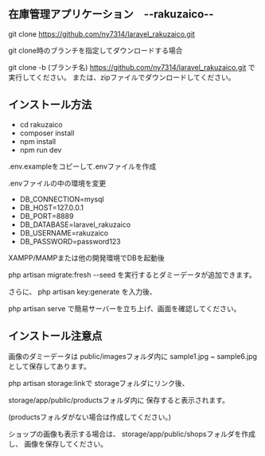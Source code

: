 ## 在庫管理アプリケーション　--rakuzaico--

git clone https://github.com/ny7314/laravel_rakuzaico.git

git clone時のブランチを指定してダウンロードする場合

git clone -b (ブランチ名) https://github.com/ny7314/laravel_rakuzaico.git
で実行してください。
または、zipファイルでダウンロードしてください。

## インストール方法
- cd rakuzaico
- composer install
- npm install
- npm run dev

.env.exampleをコピーして.envファイルを作成

.envファイルの中の環境を変更

- DB_CONNECTION=mysql
- DB_HOST=127.0.0.1
- DB_PORT=8889
- DB_DATABASE=laravel_rakuzaico
- DB_USERNAME=rakuzaico
- DB_PASSWORD=password123

XAMPP/MAMPまたは他の開発環境でDBを起動後

php artisan migrate:fresh --seed
を実行するとダミーデータが追加できます。

さらに、
php artisan key:generate
を入力後、

php artisan serve
で簡易サーバーを立ち上げ、画面を確認してください。


## インストール注意点

画像のダミーデータは
public/imagesフォルダ内に
sample1.jpg ~ sample6.jpgとして保存してあります。

php artisan storage:linkで
storageフォルダにリンク後、

storage/app/public/productsフォルダ内に
保存すると表示されます。

(productsフォルダがない場合は作成してください。)

ショップの画像も表示する場合は、
storage/app/public/shopsフォルダを作成し、
画像を保存してください。